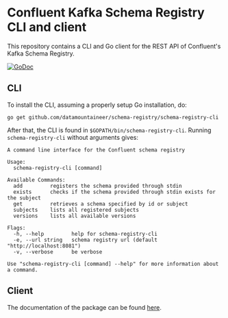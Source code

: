 Confluent Kafka Schema Registry CLI and client
==============================================

This repository contains a CLI and Go client for the REST API of Confluent's Kafka Schema Registry.

[![GoDoc](https://godoc.org/github.com/datamountaineer/schema-registry?status.svg)](https://godoc.org/github.com/datamountaineer/schema-registry)

CLI
---

To install the CLI, assuming a properly setup Go installation, do:

`go get github.com/datamountaineer/schema-registry/schema-registry-cli`

After that, the CLI is found in `$GOPATH/bin/schema-registry-cli`. Running `schema-registry-cli` without arguments gives:

```
A command line interface for the Confluent schema registry

Usage:
  schema-registry-cli [command]

Available Commands:
  add         registers the schema provided through stdin
  exists      checks if the schema provided through stdin exists for the subject
  get         retrieves a schema specified by id or subject
  subjects    lists all registered subjects
  versions    lists all available versions

Flags:
  -h, --help         help for schema-registry-cli
  -e, --url string   schema registry url (default "http://localhost:8081")
  -v, --verbose      be verbose

Use "schema-registry-cli [command] --help" for more information about a command.
```

Client
------

The documentation of the package can be found [here](https://godoc.org/github.com/datamountaineer/schema-registry).

